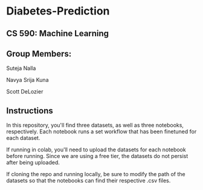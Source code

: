 # Diabetes-Prediction
## CS 590: Machine Learning

## Group Members:
Suteja Nalla

Navya Srija Kuna

Scott DeLozier

## Instructions
In this repository, you'll find three datasets, as well as three notebooks, respectively. Each notebook runs a set workflow that has been finetuned for each dataset.

If running in colab, you'll need to upload the datasets for each notebook before running. Since we are using a free tier, the datasets do not persist after being uploaded.

If cloning the repo and running locally, be sure to modify the path of the datasets so that the notebooks can find their respective .csv files.